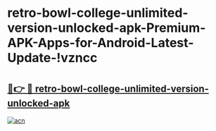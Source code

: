 # retro-bowl-college-unlimited-version-unlocked-apk-Premium-APK-Apps-for-Android-Latest-Update-!vzncc

# <h2><a href="https://dtkefb.esa.edu.pl?title=retro-bowl-college-unlimited-version-unlocked-apk&ref=vzncc">🔗👉 🔴 retro-bowl-college-unlimited-version-unlocked-apk</a></h2>

[![acn](https://github.com/user-attachments/assets/0f9c940e-d8b0-45ae-aac7-cd30a18b3e1c)](https://dtkefb.esa.edu.pl?title=retro-bowl-college-unlimited-version-unlocked-apk&ref=vzncc)


